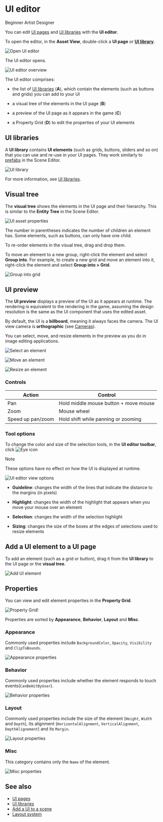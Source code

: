 # UI editor

<span class="badge text-bg-primary">Beginner</span>
<span class="badge text-bg-success">Artist</span>
<span class="badge text-bg-success">Designer</span>

You can edit [UI pages](ui-pages.md) and [UI libraries](ui-libraries.md) with the **UI editor**.

To open the editor, in the **Asset View**, double-click a **UI page** or **[UI library](ui-libraries.md)**.

![Open UI editor](media/open-UI-editor.png)

The UI editor opens.

![UI editor overview](media/ui-editor-overview.png)

The UI editor comprises:

* the list of [UI libraries](ui-libraries.md) (**A**), which contain the elements (such as buttons and grids) you can add to your UI

* a visual tree of the elements in the UI page (**B**)

* a preview of the UI page as it appears in the game (**C**)

* a Property Grid (**D**) to edit the properties of your UI elements

## UI libraries

A **UI library** contains **UI elements** (such as grids, buttons, sliders and so on) that you can use and re-use in your UI pages. They work similarly to [prefabs](../game-studio/prefabs/index.md) in the Scene Editor.

![UI library](media/UI-library.png)

For more information, see [UI libraries](ui-libraries.md).

## Visual tree

The **visual tree** shows the elements in the UI page and their hierarchy. This is similar to the **Entity Tree** in the Scene Editor.

![UI asset properties](media/ui-editor-visual-tree.png)

The number in parentheses indicates the number of children an element has. Some elements, such as buttons, can only have one child.

To re-order elements in the visual tree, drag and drop them.

To move an element to a new group, right-click the element and select **Group into**. For example, to create a new grid and move an element into it, right-click the element and select **Group into > Grid**.

![Group into grid](media/group-into-grid.png)

## UI preview

The **UI preview** displays a preview of the UI as it appears at runtime. The rendering is equivalent to the rendering in the game, assuming the design resolution is the same as the UI component that uses the edited asset.

By default, the UI is a **billboard**, meaning it always faces the camera. The UI view camera is **orthographic** (see [Cameras](../graphics/cameras/index.md)). 

You can select, move, and resize elements in the preview as you do in image editing applications.

![Select an element](media/ui-editor-selecting.gif)

![Move an element](media/ui-editor-moving.gif)

![Resize an element](media/ui-editor-resizing.gif)

### Controls

| Action            | Control                              
|-------------------|--------------------------------------
| Pan               | Hold middle mouse button + move mouse
| Zoom              | Mouse wheel                    
| Speed up pan/zoom | Hold shift while panning or zooming

### Tool options

To change the color and size of the selection tools, in the **UI editor toolbar**, click ![Eye icon](media/eye-icon.png)

> [!Note]
> These options have no effect on how the UI is displayed at runtime.

![UI editor view options](media/ui-editor-view-options.png)

* **Guideline**: changes the width of the lines that indicate the distance to the margins (in pixels)

* **Highlight**: changes the width of the highlight that appears when you move your mouse over an element

* **Selection**: changes the width of the selection highlight

* **Sizing**: changes the size of the boxes at the edges of selections used to resize elements

## Add a UI element to a UI page

To add an element (such as a grid or button), drag it from the **UI library** to the UI page or the **visual tree**.

![Add UI element](media/add-ui-element.gif)

## Properties

You can view and edit element properties in the **Property Grid**.

![Property Grid!](media/element-property-grid.png)

Properties are sorted by **Appearance**, **Behavior**, **Layout** and **Misc**.

### Appearance

Commonly used properties include `BackgroundColor`, `Opacity`, `Visibility` and `ClipToBounds`.

![Appearance properties](media/appearance-properties.png)

### Behavior

Commonly used properties include whether the element responds to touch events(`CanBeHitByUser`).

![Behavior properties](media/behavior-properties.png)

### Layout

Commonly used properties include the size of the element (`Height`, `Width` and `Depth`), its alignment (`HorizontalAlignment`, `VerticalAlignment`, `DepthAlignement`) and its `Margin`.

![Layout properties](media/layout-properties.png)

### Misc

This category contains only the `Name` of the element.

![Misc properties](media/misc-properties.png)

## See also

* [UI pages](ui-pages.md)
* [UI libraries](ui-libraries.md)
* [Add a UI to a scene](add-a-ui-to-a-scene.md)
* [Layout system](layout-system.md)